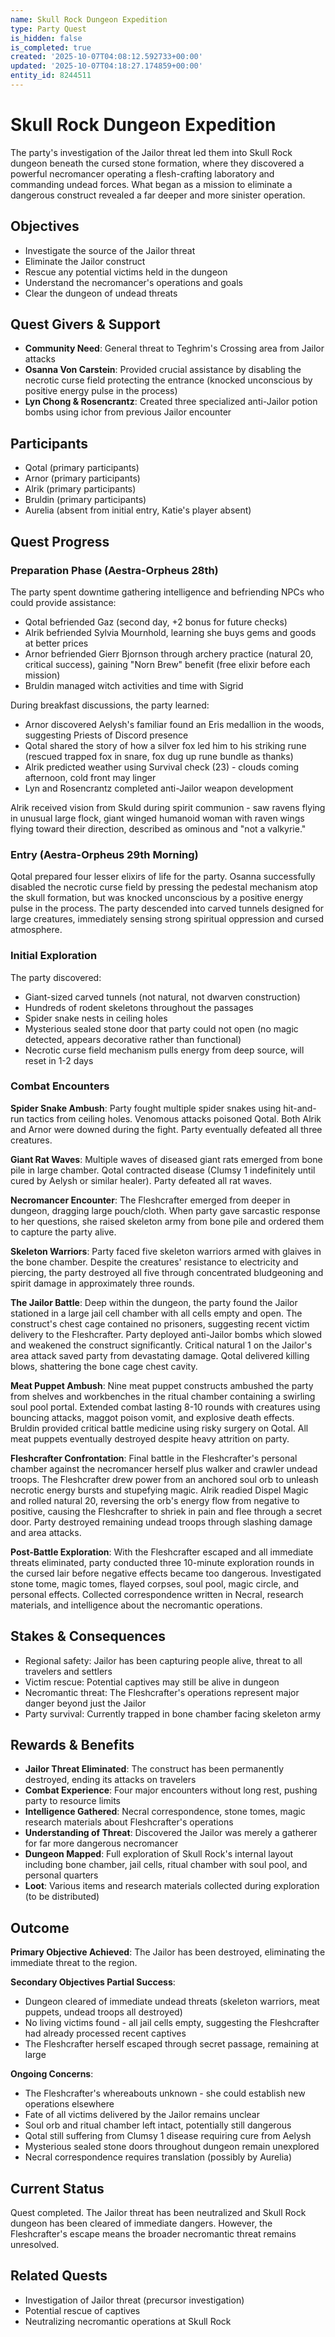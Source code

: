 ```yaml
---
name: Skull Rock Dungeon Expedition
type: Party Quest
is_hidden: false
is_completed: true
created: '2025-10-07T04:08:12.592733+00:00'
updated: '2025-10-07T04:18:27.174859+00:00'
entity_id: 8244511
---
```


# Skull Rock Dungeon Expedition

The party's investigation of the Jailor threat led them into Skull Rock dungeon beneath the cursed stone formation, where they discovered a powerful necromancer operating a flesh-crafting laboratory and commanding undead forces. What began as a mission to eliminate a dangerous construct revealed a far deeper and more sinister operation.

## Objectives

- Investigate the source of the Jailor threat
- Eliminate the Jailor construct
- Rescue any potential victims held in the dungeon
- Understand the necromancer's operations and goals
- Clear the dungeon of undead threats

## Quest Givers & Support

- **Community Need**: General threat to Teghrim's Crossing area from Jailor attacks
- **Osanna Von Carstein**: Provided crucial assistance by disabling the necrotic curse field protecting the entrance (knocked unconscious by positive energy pulse in the process)
- **Lyn Chong & Rosencrantz**: Created three specialized anti-Jailor potion bombs using ichor from previous Jailor encounter

## Participants

- Qotal (primary participants)
- Arnor (primary participants)
- Alrik (primary participants)
- Bruldin (primary participants)
- Aurelia (absent from initial entry, Katie's player absent)

## Quest Progress

### Preparation Phase (Aestra-Orpheus 28th)

The party spent downtime gathering intelligence and befriending NPCs who could provide assistance:

- Qotal befriended Gaz (second day, +2 bonus for future checks)
- Alrik befriended Sylvia Mournhold, learning she buys gems and goods at better prices
- Arnor befriended Gierr Bjornson through archery practice (natural 20, critical success), gaining "Norn Brew" benefit (free elixir before each mission)
- Bruldin managed witch activities and time with Sigrid

During breakfast discussions, the party learned:
- Arnor discovered Aelysh's familiar found an Eris medallion in the woods, suggesting Priests of Discord presence
- Qotal shared the story of how a silver fox led him to his striking rune (rescued trapped fox in snare, fox dug up rune bundle as thanks)
- Alrik predicted weather using Survival check (23) - clouds coming afternoon, cold front may linger
- Lyn and Rosencrantz completed anti-Jailor weapon development

Alrik received vision from Skuld during spirit communion - saw ravens flying in unusual large flock, giant winged humanoid woman with raven wings flying toward their direction, described as ominous and "not a valkyrie."

### Entry (Aestra-Orpheus 29th Morning)

Qotal prepared four lesser elixirs of life for the party. Osanna successfully disabled the necrotic curse field by pressing the pedestal mechanism atop the skull formation, but was knocked unconscious by a positive energy pulse in the process. The party descended into carved tunnels designed for large creatures, immediately sensing strong spiritual oppression and cursed atmosphere.

### Initial Exploration

The party discovered:
- Giant-sized carved tunnels (not natural, not dwarven construction)
- Hundreds of rodent skeletons throughout the passages
- Spider snake nests in ceiling holes
- Mysterious sealed stone door that party could not open (no magic detected, appears decorative rather than functional)
- Necrotic curse field mechanism pulls energy from deep source, will reset in 1-2 days

### Combat Encounters

**Spider Snake Ambush**: Party fought multiple spider snakes using hit-and-run tactics from ceiling holes. Venomous attacks poisoned Qotal. Both Alrik and Arnor were downed during the fight. Party eventually defeated all three creatures.

**Giant Rat Waves**: Multiple waves of diseased giant rats emerged from bone pile in large chamber. Qotal contracted disease (Clumsy 1 indefinitely until cured by Aelysh or similar healer). Party defeated all rat waves.

**Necromancer Encounter**: The Fleshcrafter emerged from deeper in dungeon, dragging large pouch/cloth. When party gave sarcastic response to her questions, she raised skeleton army from bone pile and ordered them to capture the party alive.

**Skeleton Warriors**: Party faced five skeleton warriors armed with glaives in the bone chamber. Despite the creatures' resistance to electricity and piercing, the party destroyed all five through concentrated bludgeoning and spirit damage in approximately three rounds.

**The Jailor Battle**: Deep within the dungeon, the party found the Jailor stationed in a large jail cell chamber with all cells empty and open. The construct's chest cage contained no prisoners, suggesting recent victim delivery to the Fleshcrafter. Party deployed anti-Jailor bombs which slowed and weakened the construct significantly. Critical natural 1 on the Jailor's area attack saved party from devastating damage. Qotal delivered killing blows, shattering the bone cage chest cavity.

**Meat Puppet Ambush**: Nine meat puppet constructs ambushed the party from shelves and workbenches in the ritual chamber containing a swirling soul pool portal. Extended combat lasting 8-10 rounds with creatures using bouncing attacks, maggot poison vomit, and explosive death effects. Bruldin provided critical battle medicine using risky surgery on Qotal. All meat puppets eventually destroyed despite heavy attrition on party.

**Fleshcrafter Confrontation**: Final battle in the Fleshcrafter's personal chamber against the necromancer herself plus walker and crawler undead troops. The Fleshcrafter drew power from an anchored soul orb to unleash necrotic energy bursts and stupefying magic. Alrik readied Dispel Magic and rolled natural 20, reversing the orb's energy flow from negative to positive, causing the Fleshcrafter to shriek in pain and flee through a secret door. Party destroyed remaining undead troops through slashing damage and area attacks.

**Post-Battle Exploration**: With the Fleshcrafter escaped and all immediate threats eliminated, party conducted three 10-minute exploration rounds in the cursed lair before negative effects became too dangerous. Investigated stone tome, magic tomes, flayed corpses, soul pool, magic circle, and personal effects. Collected correspondence written in Necral, research materials, and intelligence about the necromantic operations.

## Stakes & Consequences

- Regional safety: Jailor has been capturing people alive, threat to all travelers and settlers
- Victim rescue: Potential captives may still be alive in dungeon
- Necromantic threat: The Fleshcrafter's operations represent major danger beyond just the Jailor
- Party survival: Currently trapped in bone chamber facing skeleton army

## Rewards & Benefits

- **Jailor Threat Eliminated**: The construct has been permanently destroyed, ending its attacks on travelers
- **Combat Experience**: Four major encounters without long rest, pushing party to resource limits
- **Intelligence Gathered**: Necral correspondence, stone tomes, magic research materials about Fleshcrafter's operations
- **Understanding of Threat**: Discovered the Jailor was merely a gatherer for far more dangerous necromancer
- **Dungeon Mapped**: Full exploration of Skull Rock's internal layout including bone chamber, jail cells, ritual chamber with soul pool, and personal quarters
- **Loot**: Various items and research materials collected during exploration (to be distributed)

## Outcome

**Primary Objective Achieved**: The Jailor has been destroyed, eliminating the immediate threat to the region.

**Secondary Objectives Partial Success**:
- Dungeon cleared of immediate undead threats (skeleton warriors, meat puppets, undead troops all destroyed)
- No living victims found - all jail cells empty, suggesting the Fleshcrafter had already processed recent captives
- The Fleshcrafter herself escaped through secret passage, remaining at large

**Ongoing Concerns**:
- The Fleshcrafter's whereabouts unknown - she could establish new operations elsewhere
- Fate of all victims delivered by the Jailor remains unclear
- Soul orb and ritual chamber left intact, potentially still dangerous
- Qotal still suffering from Clumsy 1 disease requiring cure from Aelysh
- Mysterious sealed stone doors throughout dungeon remain unexplored
- Necral correspondence requires translation (possibly by Aurelia)

## Current Status

Quest completed. The Jailor threat has been neutralized and Skull Rock dungeon has been cleared of immediate dangers. However, the Fleshcrafter's escape means the broader necromantic threat remains unresolved.

## Related Quests

- Investigation of Jailor threat (precursor investigation)
- Potential rescue of captives
- Neutralizing necromantic operations at Skull Rock
